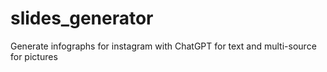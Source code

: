 # slides_generator
Generate infographs for instagram with ChatGPT for text and multi-source for pictures
